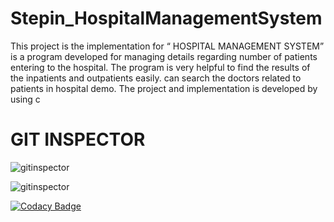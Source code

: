 # Stepin_HospitalManagementSystem
This project is the implementation for “ HOSPITAL MANAGEMENT SYSTEM”  is a program developed for managing details regarding number of patients  entering to the hospital. The program is very helpful to find the results of the inpatients  and outpatients easily. can search the doctors related to patients in hospital demo. The project and implementation is developed by using c


# GIT INSPECTOR 
![gitinspector](https://www.code-inspector.com/project/27773/score/svg)

![gitinspector](https://www.code-inspector.com/project/27773/status/svg)

  
  
  
  [![Codacy Badge](https://app.codacy.com/project/badge/Grade/833a52c94fed4cbe95a72fa6ed836c6a)](https://www.codacy.com/gh/harishdasari963/Stepin_HospitalManagementSystem/dashboard?utm_source=github.com&amp;utm_medium=referral&amp;utm_content=harishdasari963/Stepin_HospitalManagementSystem&amp;utm_campaign=Badge_Grade)

